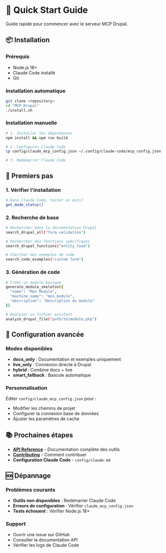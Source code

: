# 🚀 Quick Start Guide

Guide rapide pour commencer avec le serveur MCP Drupal.

## 📦 Installation

### Prérequis
- Node.js 18+
- Claude Code installé
- Git

### Installation automatique
```bash
git clone <repository>
cd "MCP Drupal"
./install.sh
```

### Installation manuelle
```bash
# 1. Installer les dépendances
npm install && npm run build

# 2. Configurer Claude Code
cp config/claude_mcp_config.json ~/.config/claude-code/mcp_config.json

# 3. Redémarrer Claude Code
```

## 🎯 Premiers pas

### 1. Vérifier l'installation
```bash
# Dans Claude Code, tester un outil
get_mode_status()
```

### 2. Recherche de base
```bash
# Rechercher dans la documentation Drupal
search_drupal_all("form validation")

# Rechercher des fonctions spécifiques
search_drupal_functions("entity_load")

# Chercher des exemples de code
search_code_examples("custom form")
```

### 3. Génération de code
```bash
# Créer un module basique
generate_module_skeleton({
  "name": "Mon Module",
  "machine_name": "mon_module", 
  "description": "Description du module"
})

# Analyser un fichier existant
analyze_drupal_file("path/to/module.php")
```

## 🔧 Configuration avancée

### Modes disponibles
- **docs_only** : Documentation et exemples uniquement
- **live_only** : Connexion directe à Drupal
- **hybrid** : Combine docs + live
- **smart_fallback** : Bascule automatique

### Personnalisation
Éditer `config/claude_mcp_config.json` pour :
- Modifier les chemins de projet
- Configurer la connexion base de données  
- Ajuster les paramètres de cache

## 📚 Prochaines étapes

- **[API Reference](API.md)** - Documentation complète des outils
- **[Contributing](CONTRIBUTING.md)** - Comment contribuer
- **Configuration Claude Code** - `config/claude.md`

## 🆘 Dépannage

### Problèmes courants
- **Outils non disponibles** : Redémarrer Claude Code
- **Erreurs de configuration** : Vérifier `claude_mcp_config.json`
- **Tests échouent** : Vérifier Node.js 18+

### Support
- Ouvrir une issue sur GitHub
- Consulter la documentation API
- Vérifier les logs de Claude Code